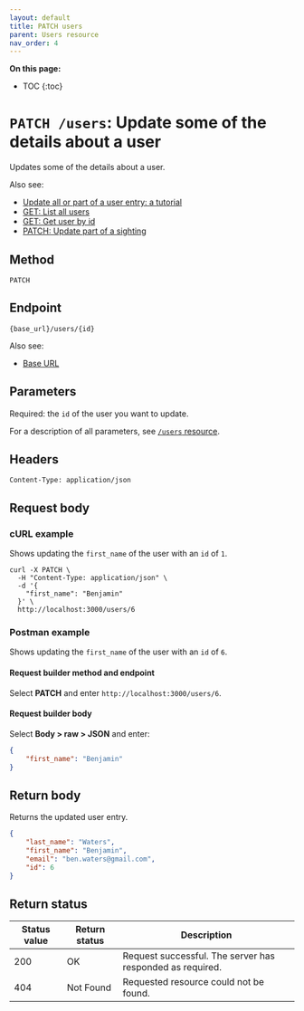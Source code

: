 ```yaml
---
layout: default
title: PATCH users
parent: Users resource
nav_order: 4
---
```


**On this page:**

- TOC
{:toc}

# `PATCH /users`: Update some of the details about a user

Updates some of the details about a user.

Also see:

- [Update all or part of a user entry: a tutorial](../../tutorials/update-user.md)
- [GET: List all users](./users-get.md)
- [GET: Get user by id](./users-get.md)
- [PATCH: Update part of a sighting](../sightings-resource/sightings-patch.md)

## Method

`PATCH`

## Endpoint

`{base_url}/users/{id}`

Also see:

- [Base URL](../base-url.md)

## Parameters

Required: the `id` of the user you want to update.

For a description of all parameters, see [`/users` resource](./users-resource.md#parameters).

## Headers

`Content-Type: application/json`

## Request body

### cURL example

Shows updating the `first_name` of the user with an `id` of `1`.

```shell
curl -X PATCH \
  -H "Content-Type: application/json" \
  -d '{
    "first_name": "Benjamin"
  }' \
  http://localhost:3000/users/6
```

### Postman example

Shows updating the `first_name` of the user with an `id` of `6`.

#### Request builder method and endpoint

Select **PATCH** and enter  `http://localhost:3000/users/6`.

#### Request builder body

Select **Body > raw > JSON** and enter:

```json
{
    "first_name": "Benjamin"
}
```

## Return body

Returns the updated user entry.

```json
{
    "last_name": "Waters",
    "first_name": "Benjamin",
    "email": "ben.waters@gmail.com",
    "id": 6
}
```

## Return status

| Status value | Return status | Description                                               |
| ------------ | ------------- | --------------------------------------------------------- |
| 200          | OK            | Request successful. The server has responded as required. |
| 404          | Not Found     | Requested resource could not be found.                    |
